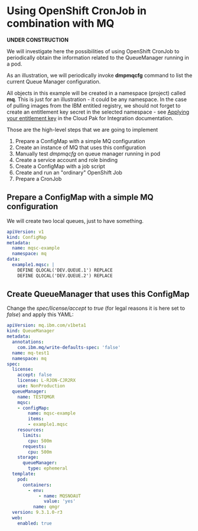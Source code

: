 
# Using OpenShift CronJob in combination with MQ

**UNDER CONSTRUCTION**

We will investigate here the possibilities of using OpenShift CronJob to periodically obtain the information related to the QueueManager running in a pod.

As an illustration, we will periodically invoke **dmpmqcfg** command to list the current Queue Manager configuration. 

All objects in this example will be created in a namespace (project) called **mq**. This is just for an illustration - it could be any namespace. In the case of pulling images from the IBM entitled registry, we should not forget to create an entitlement key secret in the selected namespace - see [Applying your entitlement key](https://www.ibm.com/docs/en/cloud-paks/cp-integration/2022.4?topic=installing-applying-your-entitlement-key-online-installation) in the Cloud Pak for Integration documentation.

Those are the high-level steps that we are going to implement

1. Prepare a ConfigMap with a simple MQ configuration
2. Create an instance of MQ that uses this configuration
3. Manually test *dmpmqcfg* on queue manager running in pod
4. Create a service account and role binding
5. Create a ConfigMap with a job script
6. Create and run an "ordinary" OpenShift Job
7. Prepare a CronJob

## Prepare a ConfigMap with a simple MQ configuration

We will create two local queues, just to have something.

```yaml
apiVersion: v1
kind: ConfigMap
metadata:
  name: mqsc-example
  namespace: mq
data:
  example1.mqsc: |
    DEFINE QLOCAL('DEV.QUEUE.1') REPLACE
    DEFINE QLOCAL('DEV.QUEUE.2') REPLACE
```

## Create QueueManager that uses this ConfigMap

Change the *spec/license/accept* to *true* (for legal reasons it is here set to *false*) and apply this YAML:

```yaml
apiVersion: mq.ibm.com/v1beta1
kind: QueueManager
metadata:
  annotations:
    com.ibm.mq/write-defaults-spec: 'false'
  name: mq-test1
  namespace: mq
spec:
  license:
    accept: false
    license: L-RJON-CJR2RX
    use: NonProduction
  queueManager:
    name: TESTQMGR
    mqsc:
    - configMap:
        name: mqsc-example
        items:
        - example1.mqsc
    resources:
      limits:
        cpu: 500m
      requests:
        cpu: 500m
    storage:
      queueManager:
        type: ephemeral
  template:
    pod:
      containers:
        - env:
            - name: MQSNOAUT
              value: 'yes'
          name: qmgr
  version: 9.3.1.0-r3
  web:
    enabled: true

```





















